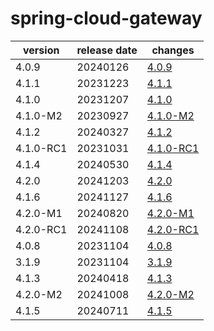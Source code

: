 # spring-cloud-gateway

|  version  | release date |               changes                |
|-----------|--------------|--------------------------------------|
| 4.0.9     | 20240126     | [4.0.9](./4.0.9-20240126.md)         |
| 4.1.1     | 20231223     | [4.1.1](./4.1.1-20231223.md)         |
| 4.1.0     | 20231207     | [4.1.0](./4.1.0-20231207.md)         |
| 4.1.0-M2  | 20230927     | [4.1.0-M2](./4.1.0-M2-20230927.md)   |
| 4.1.2     | 20240327     | [4.1.2](./4.1.2-20240327.md)         |
| 4.1.0-RC1 | 20231031     | [4.1.0-RC1](./4.1.0-RC1-20231031.md) |
| 4.1.4     | 20240530     | [4.1.4](./4.1.4-20240530.md)         |
| 4.2.0     | 20241203     | [4.2.0](./4.2.0-20241203.md)         |
| 4.1.6     | 20241127     | [4.1.6](./4.1.6-20241127.md)         |
| 4.2.0-M1  | 20240820     | [4.2.0-M1](./4.2.0-M1-20240820.md)   |
| 4.2.0-RC1 | 20241108     | [4.2.0-RC1](./4.2.0-RC1-20241108.md) |
| 4.0.8     | 20231104     | [4.0.8](./4.0.8-20231104.md)         |
| 3.1.9     | 20231104     | [3.1.9](./3.1.9-20231104.md)         |
| 4.1.3     | 20240418     | [4.1.3](./4.1.3-20240418.md)         |
| 4.2.0-M2  | 20241008     | [4.2.0-M2](./4.2.0-M2-20241008.md)   |
| 4.1.5     | 20240711     | [4.1.5](./4.1.5-20240711.md)         |

